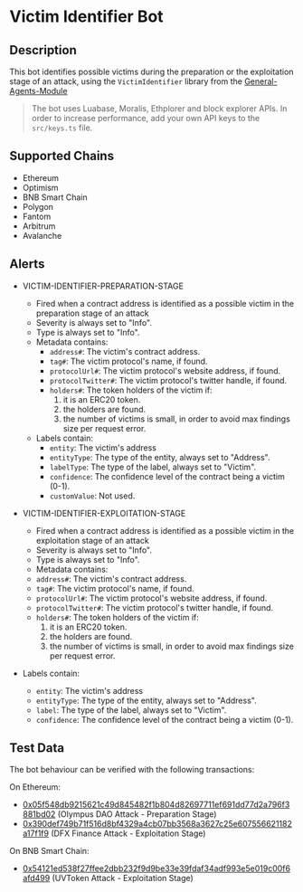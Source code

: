 # Victim Identifier Bot

## Description

This bot identifies possible victims during the preparation or the exploitation stage of an attack, using the `VictimIdentifier` library from the [General-Agents-Module](https://github.com/NethermindEth/general-agents-module#victimidentifier)

> The bot uses Luabase, Moralis, Ethplorer and block explorer APIs. In order to increase performance, add your own API keys to the `src/keys.ts` file.

## Supported Chains

- Ethereum
- Optimism
- BNB Smart Chain
- Polygon
- Fantom
- Arbitrum
- Avalanche

## Alerts

- VICTIM-IDENTIFIER-PREPARATION-STAGE

  - Fired when a contract address is identified as a possible victim in the preparation stage of an attack
  - Severity is always set to "Info".
  - Type is always set to "Info".
  - Metadata contains:
    - `address#`: The victim's contract address.
    - `tag#`: The victim protocol's name, if found.
    - `protocolUrl#`: The victim protocol's website address, if found.
    - `protocolTwitter#`: The victim protocol's twitter handle, if found.
    - `holders#`: The token holders of the victim if:
      1. it is an ERC20 token.
      2. the holders are found.
      3. the number of victims is small, in order to avoid max findings size per request error.
  - Labels contain:
    - `entity`: The victim's address
    - `entityType`: The type of the entity, always set to "Address".
    - `labelType`: The type of the label, always set to "Victim".
    - `confidence`: The confidence level of the contract being a victim (0-1).
    - `customValue`: Not used.

- VICTIM-IDENTIFIER-EXPLOITATION-STAGE

  - Fired when a contract address is identified as a possible victim in the exploitation stage of an attack
  - Severity is always set to "Info".
  - Type is always set to "Info".
  - Metadata contains:
  - `address#`: The victim's contract address.
  - `tag#`: The victim protocol's name, if found.
  - `protocolUrl#`: The victim protocol's website address, if found.
  - `protocolTwitter#`: The victim protocol's twitter handle, if found.
  - `holders#`: The token holders of the victim if:
    1. it is an ERC20 token.
    2. the holders are found.
    3. the number of victims is small, in order to avoid max findings size per request error.

- Labels contain:
  - `entity`: The victim's address
  - `entityType`: The type of the entity, always set to "Address".
  - `label`: The type of the label, always set to "Victim".
  - `confidence`: The confidence level of the contract being a victim (0-1).

## Test Data

The bot behaviour can be verified with the following transactions:

On Ethereum:

- [0x05f548db9215621c49d845482f1b804d82697711ef691dd77d2a796f3881bd02](https://etherscan.io/tx/0x05f548db9215621c49d845482f1b804d82697711ef691dd77d2a796f3881bd02) (Olympus DAO Attack - Preparation Stage)
- [0x390def749b71f516d8bf4329a4cb07bb3568a3627c25e607556621182a17f1f9](https://etherscan.io/tx/0x390def749b71f516d8bf4329a4cb07bb3568a3627c25e607556621182a17f1f9) (DFX Finance Attack - Exploitation Stage)

On BNB Smart Chain:

- [0x54121ed538f27ffee2dbb232f9d9be33e39fdaf34adf993e5e019c00f6afd499](https://bscscan.com/tx/0x54121ed538f27ffee2dbb232f9d9be33e39fdaf34adf993e5e019c00f6afd499) (UVToken Attack - Exploitation Stage)
